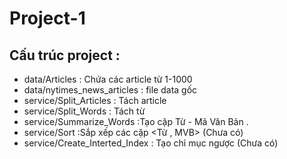 # Project-1
## Cấu trúc project :
* data/Articles : Chứa các article từ 1-1000
* data/nytimes_news_articles : file data gốc
* service/Split_Articles : Tách article
* service/Split_Words : Tách từ 
* service/Summarize_Words :Tạo cặp Từ - Mã Văn Bản .
* service/Sort :Sắp xếp các cặp <Từ , MVB> (Chưa có)
* service/Create_Interted_Index : Tạo chỉ mục ngược (Chưa có)

